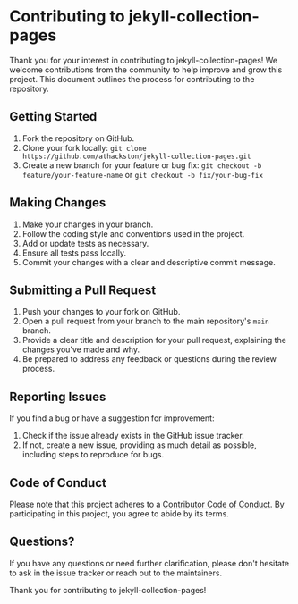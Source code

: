 # Contributing to jekyll-collection-pages

Thank you for your interest in contributing to jekyll-collection-pages! We welcome contributions from the community to help improve and grow this project. This document outlines the process for contributing to the repository.

## Getting Started

1. Fork the repository on GitHub.
2. Clone your fork locally: `git clone https://github.com/athackston/jekyll-collection-pages.git`
3. Create a new branch for your feature or bug fix: `git checkout -b feature/your-feature-name` or `git checkout -b fix/your-bug-fix`

## Making Changes

1. Make your changes in your branch.
2. Follow the coding style and conventions used in the project.
3. Add or update tests as necessary.
4. Ensure all tests pass locally.
5. Commit your changes with a clear and descriptive commit message.

## Submitting a Pull Request

1. Push your changes to your fork on GitHub.
2. Open a pull request from your branch to the main repository's `main` branch.
3. Provide a clear title and description for your pull request, explaining the changes you've made and why.
4. Be prepared to address any feedback or questions during the review process.

## Reporting Issues

If you find a bug or have a suggestion for improvement:

1. Check if the issue already exists in the GitHub issue tracker.
2. If not, create a new issue, providing as much detail as possible, including steps to reproduce for bugs.

## Code of Conduct

Please note that this project adheres to a [Contributor Code of Conduct](CODE_OF_CONDUCT.md). By participating in this project, you agree to abide by its terms.

## Questions?

If you have any questions or need further clarification, please don't hesitate to ask in the issue tracker or reach out to the maintainers.

Thank you for contributing to jekyll-collection-pages!
